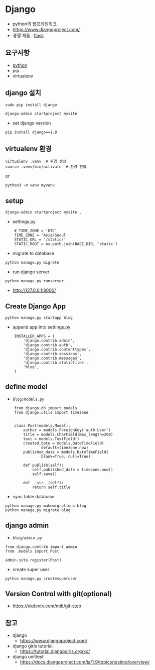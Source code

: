 # Django
* python의 웹프레임워크
* https://www.djangoproject.com/
* 경쟁 제품 : [flask](http://flask.pocoo.org/)

## 요구사항
* [python](https://python.org)
* pip
* virtualenv

## django 설치
```
sudo pip install django

django-admin startproject mysite
```
* set django version
```
pip install django==1.8
```

## virtualenv 환경
```
virtualenv .venv  # 환경 생성
source .venv/bin/activate  # 환경 진입
```
or
```
python3 -m venv myvenv
```

## setup
```
django-admin startproject mysite .
```

* settings.py
```
    # TIME_ZONE = 'UTC'
    TIME_ZONE = 'Asia/Seoul'
    STATIC_URL = '/static/'
    STATIC_ROOT = os.path.join(BASE_DIR, 'static')
```

* migrate to database
```
python manage.py migrate
```

* run django server
```
python manage.py runserver
```
  * http://127.0.0.1:8000/

## Create Django App
```
python manage.py startapp blog
```
* append app into settings.py
```
    INSTALLED_APPS = (
        'django.contrib.admin',
        'django.contrib.auth',
        'django.contrib.contenttypes',
        'django.contrib.sessions',
        'django.contrib.messages',
        'django.contrib.staticfiles',
        'blog',
    )
```

## define model
* `blog/models.py`
```
    from django.db import models
    from django.utils import timezone


    class Post(models.Model):
        author = models.ForeignKey('auth.User')
        title = models.CharField(max_length=200)
        text = models.TextField()
        created_date = models.DateTimeField(
                default=timezone.now)
        published_date = models.DateTimeField(
                blank=True, null=True)

        def publish(self):
            self.published_date = timezone.now()
            self.save()

        def __str__(self):
            return self.title
```
* sync table database
```
python manage.py makemigrations blog
python manage.py migrate blog
```

## django admin
* `blog/admin.py`
```
from django.contrib import admin
from .models import Post

admin.site.register(Post)
```

* create super user
```
python manage.py createsuperuser
```

## Version Control with git(optional)
* https://okdevtv.com/mib/git-step

## 참고
* django 
  * https://www.djangoproject.com/
* django girls tutorial
  * https://tutorial.djangogirls.org/ko/
* django unittest
  * https://docs.djangoproject.com/ja/1.9/topics/testing/overview/